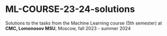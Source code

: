 # ML-COURSE-23-24-solutions
Solutions to the tasks from the Machine Learning course (5th semester) at **CMC, Lomonosov MSU**, Moscow, fall 2023 - summer 2024
